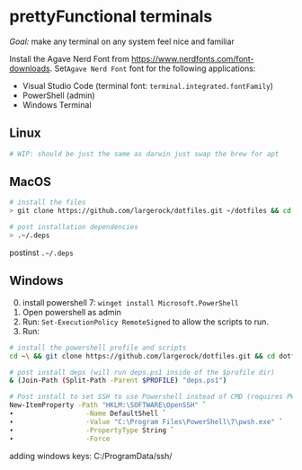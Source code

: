# prettyFunctional terminals
*Goal:* make any terminal on any system feel nice and familiar

Install the Agave Nerd Font from https://www.nerdfonts.com/font-downloads. Set`Agave Nerd Font` font for the following applications:
- Visual Studio Code (terminal font: `terminal.integrated.fontFamily`)
- PowerShell (admin)
- Windows Terminal

## Linux

```bash
# WIP: should be just the same as darwin just swap the brew for apt
```

## MacOS

```bash
# install the files
> git clone https://github.com/largerock/dotfiles.git ~/dotfiles && cd ~/dotfiles && ./scripts/bootstrap-darwin.sh

# post installation dependencies
> .~/.deps
```
postinst `.~/.deps`

## Windows
0. install powershell 7: `winget install Microsoft.PowerShell`
1. Open powershell as admin
2. Run: `Set-ExecutionPolicy RemoteSigned` to allow the scripts to run.
3. Run: 
```bash
# install the powershell profile and scripts
cd ~\ && git clone https://github.com/largerock/dotfiles.git && cd dotfiles && .\scripts\bootstrap-windows.ps1

# post install deps (will run deps.ps1 inside of the $profile dir)
& (Join-Path (Split-Path -Parent $PROFILE) "deps.ps1")

# Post install to set SSH to use Powershell instead of CMD (requires PWSH 7 installed in deps)
New-ItemProperty -Path "HKLM:\SOFTWARE\OpenSSH" `
∙                  -Name DefaultShell `
∙                  -Value "C:\Program Files\PowerShell\7\pwsh.exe" `
∙                  -PropertyType String `
∙                  -Force
```

adding windows keys:
C:/ProgramData/ssh/